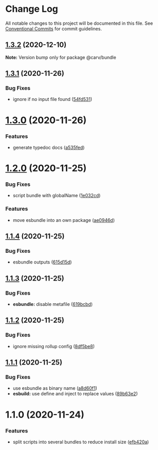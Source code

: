 # Change Log

All notable changes to this project will be documented in this file.
See [Conventional Commits](https://conventionalcommits.org) for commit guidelines.

## [1.3.2](https://github.com/carvjs/tools/compare/@carv/bundle@1.3.1...@carv/bundle@1.3.2) (2020-12-10)

**Note:** Version bump only for package @carv/bundle

## [1.3.1](https://github.com/carvjs/tools/compare/@carv/bundle@1.3.0...@carv/bundle@1.3.1) (2020-11-26)

### Bug Fixes

- ignore if no input file found ([54fd531](https://github.com/carvjs/tools/commit/54fd5315dee2b8779eee41994c42881df0d0f56a))

# [1.3.0](https://github.com/carvjs/tools/compare/@carv/bundle@1.2.0...@carv/bundle@1.3.0) (2020-11-26)

### Features

- generate typedoc docs ([a535fed](https://github.com/carvjs/tools/commit/a535fedb97ecc871d8ec92c5c96533355748f405))

# [1.2.0](https://github.com/carvjs/tools/compare/@carv/bundle@1.1.4...@carv/bundle@1.2.0) (2020-11-25)

### Bug Fixes

- script bundle with globalName ([1e032cd](https://github.com/carvjs/tools/commit/1e032cd20384a5d17d6440821d974eae530bbb77))

### Features

- move esbundle into an own package ([ae0946d](https://github.com/carvjs/tools/commit/ae0946ddc7bee84a6d9c6a96d231a89288356e44))

## [1.1.4](https://github.com/carvjs/tools/compare/@carv/bundle@1.1.3...@carv/bundle@1.1.4) (2020-11-25)

### Bug Fixes

- esbundle outputs ([615d15d](https://github.com/carvjs/tools/commit/615d15d22bd64d9603e0d5c9851c361cf8e29a33))

## [1.1.3](https://github.com/carvjs/tools/compare/@carv/bundle@1.1.2...@carv/bundle@1.1.3) (2020-11-25)

### Bug Fixes

- **esbundle:** disable metafile ([619bcbd](https://github.com/carvjs/tools/commit/619bcbdce5a697e6dc70fec7dc321fa67575b765))

## [1.1.2](https://github.com/carvjs/tools/compare/@carv/bundle@1.1.1...@carv/bundle@1.1.2) (2020-11-25)

### Bug Fixes

- ignore missing rollup config ([8df5be8](https://github.com/carvjs/tools/commit/8df5be88572471411f1170cf68fa7579d8558c12))

## [1.1.1](https://github.com/carvjs/tools/compare/@carv/bundle@1.1.0...@carv/bundle@1.1.1) (2020-11-25)

### Bug Fixes

- use esbundle as binary name ([a8d60f1](https://github.com/carvjs/tools/commit/a8d60f190d209f97c1008a20b0dc398dc8ff7098))
- **esbuild:** use define and inject to replace values ([89b63e2](https://github.com/carvjs/tools/commit/89b63e2abd7e7aaf9470a63de73296b705aec881))

# 1.1.0 (2020-11-24)

### Features

- split scripts into several bundles to reduce install size ([efb420a](https://github.com/carvjs/tools/commit/efb420ac3dd5b1e4da705ebbae21527e65075fc6))
